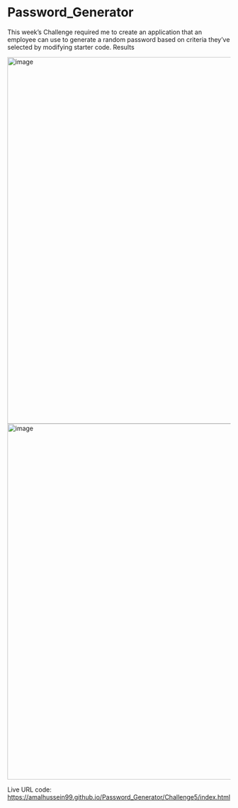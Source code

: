 # Password_Generator
This week’s Challenge required me to create an application that an employee can use to generate a random password based on criteria they’ve selected by modifying starter code.
Results 

<img width="826" alt="image" src="https://user-images.githubusercontent.com/83955269/204896076-4b6294b5-324d-4018-8d9c-a31a139322db.png">
<img width="802" alt="image" src="https://user-images.githubusercontent.com/83955269/204896356-5bed0e06-f68f-471d-b4cb-5b97e45f5bc7.png">

Live URL code: https://amalhussein99.github.io/Password_Generator/Challenge5/index.html
